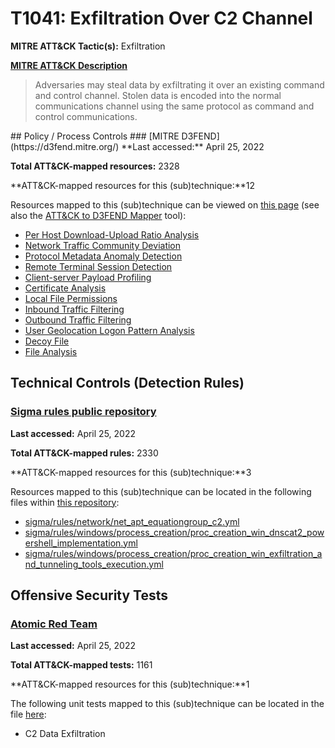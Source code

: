 # T1041: Exfiltration Over C2 Channel
**MITRE ATT&CK Tactic(s):** Exfiltration

**[MITRE ATT&CK Description](https://attack.mitre.org/techniques/T1041)**
<blockquote>Adversaries may steal data by exfiltrating it over an existing command and control channel. Stolen data is encoded into the normal communications channel using the same protocol as command and control communications.</blockquote>
## Policy / Process Controls
### [MITRE D3FEND](https://d3fend.mitre.org/)
**Last accessed:** April 25, 2022

**Total ATT&CK-mapped resources:** 2328

**ATT&CK-mapped resources for this (sub)technique:**12

Resources mapped to this (sub)technique can be viewed on [this page](https://d3fend.mitre.org/) (see also the [ATT&CK to D3FEND Mapper](https://d3fend.mitre.org/tools/attack-mapper) tool):

* [Per Host Download-Upload Ratio Analysis](https://d3fend.mitre.org/techniques/d3f:PerHostDownload-UploadRatioAnalysis)
* [Network Traffic Community Deviation](https://d3fend.mitre.org/techniques/d3f:NetworkTrafficCommunityDeviation)
* [Protocol Metadata Anomaly Detection](https://d3fend.mitre.org/techniques/d3f:ProtocolMetadataAnomalyDetection)
* [Remote Terminal Session Detection](https://d3fend.mitre.org/techniques/d3f:RemoteTerminalSessionDetection)
* [Client-server Payload Profiling](https://d3fend.mitre.org/techniques/d3f:Client-serverPayloadProfiling)
* [Certificate Analysis](https://d3fend.mitre.org/techniques/d3f:CertificateAnalysis)
* [Local File Permissions](https://d3fend.mitre.org/techniques/d3f:LocalFilePermissions)
* [Inbound Traffic Filtering](https://d3fend.mitre.org/techniques/d3f:InboundTrafficFiltering)
* [Outbound Traffic Filtering](https://d3fend.mitre.org/techniques/d3f:OutboundTrafficFiltering)
* [User Geolocation Logon Pattern Analysis](https://d3fend.mitre.org/techniques/d3f:UserGeolocationLogonPatternAnalysis)
* [Decoy File](https://d3fend.mitre.org/techniques/d3f:DecoyFile)
* [File Analysis](https://d3fend.mitre.org/techniques/d3f:FileAnalysis)

## Technical Controls (Detection Rules)
### [Sigma rules public repository](https://github.com/SigmaHQ/sigma)
**Last accessed:** April 25, 2022

**Total ATT&CK-mapped rules:** 2330

**ATT&CK-mapped resources for this (sub)technique:**3

Resources mapped to this (sub)technique can be located in the following files within [this repository](https://github.com/SigmaHQ/sigma/tree/master/rules):

* [sigma/rules/network/net_apt_equationgroup_c2.yml](https://github.com/SigmaHQ/sigma/blob/master/rules/network/net_apt_equationgroup_c2.yml)
* [sigma/rules/windows/process_creation/proc_creation_win_dnscat2_powershell_implementation.yml](https://github.com/SigmaHQ/sigma/blob/master/rules/windows/process_creation/proc_creation_win_dnscat2_powershell_implementation.yml)
* [sigma/rules/windows/process_creation/proc_creation_win_exfiltration_and_tunneling_tools_execution.yml](https://github.com/SigmaHQ/sigma/blob/master/rules/windows/process_creation/proc_creation_win_exfiltration_and_tunneling_tools_execution.yml)


## Offensive Security Tests
### [Atomic Red Team](https://github.com/redcanaryco/atomic-red-team)
**Last accessed:** April 25, 2022

**Total ATT&CK-mapped tests:** 1161

**ATT&CK-mapped resources for this (sub)technique:**1

The following unit tests mapped to this (sub)technique can be located in the file [here](https://github.com/redcanaryco/atomic-red-team/tree/master/atomics/T1041/T1041.yaml):

* C2 Data Exfiltration

